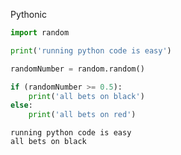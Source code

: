 
Pythonic

``` py
import random

print('running python code is easy')

randomNumber = random.random()

if (randomNumber >= 0.5):
    print('all bets on black')
else:
    print('all bets on red')
```




``` markdown-code-runner
running python code is easy
all bets on black

```
